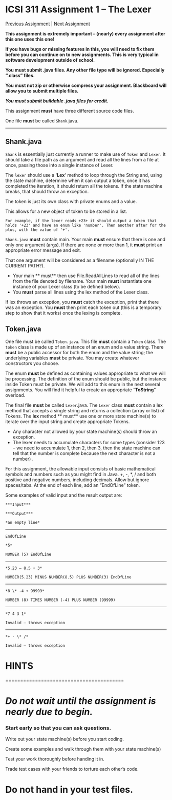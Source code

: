 # ICSI 311 Assignment 1 – The Lexer
[Previous Assignment](./ICSI%20311%20Assignment%202%20%20Parser.md)
| [Next Assignment](./ICSI%20311%20Assignment%203%20%20FuctAdditions.md)

**This assignment is extremely important – (nearly) every assignment after this one uses this one!**

**If you have bugs or missing features in this, you will need to fix them before you can continue on
to new assignments. This is very typical in software development outside of school.**

**You must submit .java files. Any other file type will be ignored. Especially “.class” files.**

**You must not zip or otherwise compress your assignment. Blackboard will allow you to submit
multiple files.**

***You must submit buildable .java files for credit.***

This assignment **must** have three different source code files.

One file **must** be called `Shank`.java.

----------------

## Shank.java

`Shank` is essentially just currently a runner to make use of `Token` and `Lexer`. It should take a
file
path as an argument and read all the lines from a file at once, passing those into a single instance
of Lexer.

The `lexer` should use a '**Lex**' method to loop through the String and, using the state
machine, determine when it can output a token, once it has completed the iteration, it should return
all the tokens. If the state machine breaks, that should throw an exception.

The token is just its own class with private enums and a value.

This allows for a new object of token to be stored in a list.

    For example, if the lexer reads +23+ it should output a token that
    holds '+23' and have an enum like 'number'. Then another after for the plus, with the value of '+'.

`Shank.java` **must** contain main. Your main **must** ensure that there is one and only one
argument (args).
If there are none or more than 1, it **must** print an appropriate error message
and exit.

That one argument will be considered as a filename (optionally IN THE CURRENT PATH?).

- Your main **
  must** then use File.ReadAllLines to read all of the lines from the file denoted by filename. Your
  main **must** instantiate one instance of your Lexer class (to be defined below).
- You **must** parse
  all lines using the lex method of the Lexer class.

If lex throws an exception, you **must** catch
the exception, print that there was an exception. You **must** then print each token out (this is a
temporary step to show that it works) once the lexing is complete.

## Token.java

One file must be called `Token.java`. This file **must** contain a `Token` class. The `token` class
is
made up of an instance of an enum and a value string. There **must** be a public accessor for both
the enum and the value string; the underlying variables **must** be private. You may create whatever
constructors you choose.

The enum **must** be defined as containing values appropriate to what we
will be processing. The definition of the enum should be public, but the instance inside Token must
be private. We will add to this enum in the next several assignments. You will find it helpful to
create an appropriate “**ToString**” overload.

The final file **must** be called `Lexer`.java. The `Lexer` class **must** contain a lex method that
accepts a single string and returns a collection (array or list) of Tokens. The **lex** method **
must**
use one or more state machine(s) to iterate over the input string and create appropriate Tokens.

- Any
  character not allowed by your state machine(s) should throw an exception.
- The lexer needs to
  accumulate characters for some types (consider 123 – we need to accumulate 1, then 2, then 3, then
  the state machine can tell that the number is complete because the next character is not a number)
  .

For this assignment, the allowable input consists of basic mathematical symbols and numbers such as
you might find in Java. +, -, \*, / and both positive and negative numbers, including decimals.
Allow but ignore spaces/tabs. At the end of each line, add an “EndOfLine” token.

Some examples of valid input and the result output are:

    ***Input***
    
    ***Output***
    
    *an empty line*

----------


    EndOfLine
    
    *5*
    
    NUMBER (5) EndOfLine

----------

    *5.23 – 8.5 + 3*
    
    NUMBER(5.23) MINUS NUMBER(8.5) PLUS NUMBER(3) EndOfLine

----------

    *8 \* -4 + 99999*
    
    NUMBER (8) TIMES NUMBER (-4) PLUS NUMBER (99999)

----------

    *7 4 3 1*
            
    Invalid – throws exception

----------

    *+ - \* /*
    
    Invalid – throws exception

# **HINTS**

========================================

# **_Do not wait until the assignment is nearly due to begin._**

### Start early so that you can **ask questions.**

Write out your state machine(s) before you start coding.

Create some examples and walk through them with your state machine(s)

Test your work thoroughly before handing it in.

Trade test cases with your friends to torture each
other’s code.

Do not hand in your test files.
========================================
 
